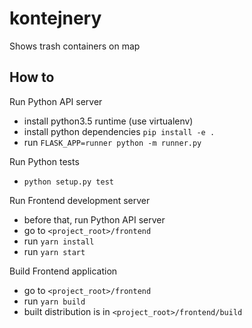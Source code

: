 # kontejnery
Shows trash containers on map

## How to

Run Python API server
- install python3.5 runtime (use virtualenv)
- install python dependencies `pip install -e .`
- run `FLASK_APP=runner python -m runner.py`

Run Python tests
- `python setup.py test`

Run Frontend development server
- before that, run Python API server
- go to `<project_root>/frontend`
- run `yarn install`
- run `yarn start`

Build Frontend application
- go to `<project_root>/frontend`
- run `yarn build`
- built distribution is in `<project_root>/frontend/build`
